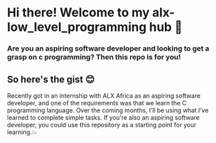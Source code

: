 # Hi there! Welcome to my alx-low_level_programming hub 👋

### Are you an aspiring software developer and looking to get a grasp on c programming? Then this repo is for you!

## So here's the gist :blush:

Recently got in an internship with ALX Africa as an aspiring software developer, and one of the requirements was that we learn the C programming language. Over the coming months, I'll be using what I've learned to complete simple tasks. If you're also an aspiring software developer, you could use this repository as a starting point for your learning.:boom:
